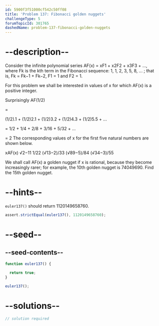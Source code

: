 ```yaml
---
id: 5900f3f51000cf542c50ff08
title: 'Problem 137: Fibonacci golden nuggets'
challengeType: 5
forumTopicId: 301765
dashedName: problem-137-fibonacci-golden-nuggets
---
```


# --description--

Consider the infinite polynomial series AF(x) = xF1 + x2F2 + x3F3 + ..., where Fk is the kth term in the Fibonacci sequence: 1, 1, 2, 3, 5, 8, ... ; that is, Fk = Fk−1 + Fk−2, F1 = 1 and F2 = 1.

For this problem we shall be interested in values of x for which AF(x) is a positive integer.

Surprisingly AF(1/2)

=

(1/2).1 + (1/2)2.1 + (1/2)3.2 + (1/2)4.3 + (1/2)5.5 + ...

= 1/2 + 1/4 + 2/8 + 3/16 + 5/32 + ...

= 2 The corresponding values of x for the first five natural numbers are shown below.

xAF(x) √2−11 1/22 (√13−2)/33 (√89−5)/84 (√34−3)/55

We shall call AF(x) a golden nugget if x is rational, because they become increasingly rarer; for example, the 10th golden nugget is 74049690. Find the 15th golden nugget.

# --hints--

`euler137()` should return 1120149658760.

```js
assert.strictEqual(euler137(), 1120149658760);
```

# --seed--

## --seed-contents--

```js
function euler137() {

  return true;
}

euler137();
```

# --solutions--

```js
// solution required
```
